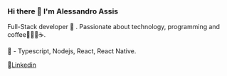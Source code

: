 ### Hi there 👋 I'm Alessandro Assis 

Full-Stack developer 🚀 . Passionate about technology, programming and coffee💜👨‍💻☕.

💜 - Typescript, Nodejs, React, React Native.

💼[Linkedin](https://www.linkedin.com/in/alessandro-a-8047a6175/) 

